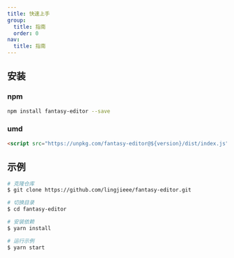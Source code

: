 ```yaml
---
title: 快速上手
group:
  title: 指南
  order: 0
nav:
  title: 指南
---
```


## 安装

### npm

```bash | pure
npm install fantasy-editor --save
```

### umd

```html | pure
<script src="https://unpkg.com/fantasy-editor@${version}/dist/index.js"></script>
```

## 示例

```bash | pure
# 克隆仓库
$ git clone https://github.com/lingjieee/fantasy-editor.git

# 切换目录
$ cd fantasy-editor

# 安装依赖
$ yarn install

# 运行示例
$ yarn start
```